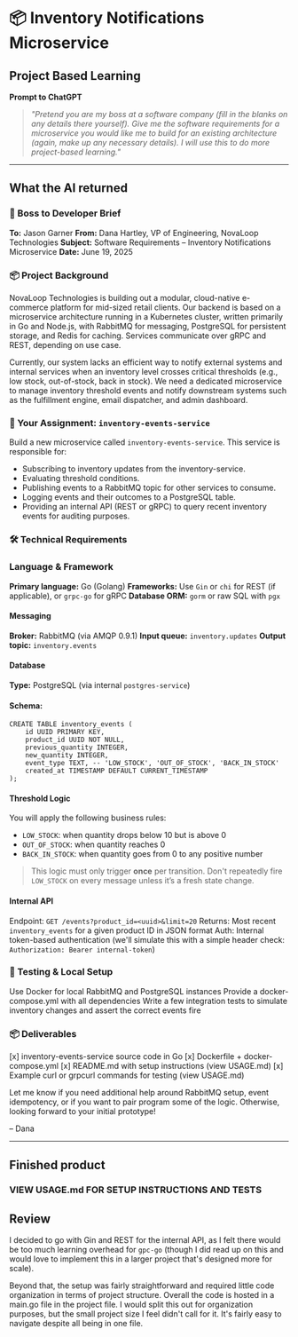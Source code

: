 # 📦 Inventory Notifications Microservice

## Project Based Learning

**Prompt to ChatGPT**
> _"Pretend you are my boss at a software company (fill in the blanks on any details there yourself). Give me the software requirements for a microservice you would like me to build for an existing architecture (again, make up any necessary details). I will use this to do more project-based learning."_

---

## What the AI returned
### 💼 Boss to Developer Brief

**To:** Jason Garner
**From:** Dana Hartley, VP of Engineering, NovaLoop Technologies
**Subject:** Software Requirements – Inventory Notifications Microservice
**Date:** June 19, 2025

### 📦 Project Background
NovaLoop Technologies is building out a modular, cloud-native e-commerce platform for mid-sized retail clients. Our backend is based on a microservice architecture running in a Kubernetes cluster, written primarily in Go and Node.js, with RabbitMQ for messaging, PostgreSQL for persistent storage, and Redis for caching. Services communicate over gRPC and REST, depending on use case.

Currently, our system lacks an efficient way to notify external systems and internal services when an inventory level crosses critical thresholds (e.g., low stock, out-of-stock, back in stock). We need a dedicated microservice to manage inventory threshold events and notify downstream systems such as the fulfillment engine, email dispatcher, and admin dashboard.

### 🧩 Your Assignment: `inventory-events-service`

Build a new microservice called `inventory-events-service`. This service is responsible for:
- Subscribing to inventory updates from the inventory-service.
- Evaluating threshold conditions.
- Publishing events to a RabbitMQ topic for other services to consume.
- Logging events and their outcomes to a PostgreSQL table.
- Providing an internal API (REST or gRPC) to query recent inventory events for auditing purposes.

### 🛠️ Technical Requirements

### Language & Framework
**Primary language:** Go (Golang)
**Frameworks:** Use `Gin` or `chi` for REST (if applicable), or `grpc-go` for gRPC
**Database ORM:** `gorm` or raw SQL with `pgx`

#### Messaging

**Broker:** RabbitMQ (via AMQP 0.9.1)
**Input queue:** `inventory.updates`
**Output topic:** `inventory.events`

#### Database

**Type:** PostgreSQL (via internal `postgres-service`)

#### Schema:

```
CREATE TABLE inventory_events (
    id UUID PRIMARY KEY,
    product_id UUID NOT NULL,
    previous_quantity INTEGER,
    new_quantity INTEGER,
    event_type TEXT, -- 'LOW_STOCK', 'OUT_OF_STOCK', 'BACK_IN_STOCK'
    created_at TIMESTAMP DEFAULT CURRENT_TIMESTAMP
);
```

#### Threshold Logic

You will apply the following business rules:
- `LOW_STOCK`: when quantity drops below 10 but is above 0
- `OUT_OF_STOCK`: when quantity reaches 0
- `BACK_IN_STOCK`: when quantity goes from 0 to any positive number

> This logic must only trigger **once** per transition. Don't repeatedly fire `LOW_STOCK` on every message unless it’s a fresh state change.

#### Internal API

Endpoint: `GET /events?product_id=<uuid>&limit=20`
Returns: Most recent `inventory_events` for a given product ID in JSON format
Auth: Internal token-based authentication (we'll simulate this with a simple header check: `Authorization: Bearer internal-token`)

### 🧪 Testing & Local Setup
Use Docker for local RabbitMQ and PostgreSQL instances
Provide a docker-compose.yml with all dependencies
Write a few integration tests to simulate inventory changes and assert the correct events fire

### 📦 Deliverables
[x] inventory-events-service source code in Go
[x] Dockerfile + docker-compose.yml
[x] README.md with setup instructions (view USAGE.md)
[x] Example curl or grpcurl commands for testing (view USAGE.md)

Let me know if you need additional help around RabbitMQ setup, event idempotency, or if you want to pair program some of the logic. Otherwise, looking forward to your initial prototype!

– Dana

---

## Finished product

### VIEW USAGE.md FOR SETUP INSTRUCTIONS AND TESTS

## Review

I decided to go with Gin and REST for the internal API, as I felt there would be too much learning overhead for `gpc-go` (though I did read up on this and would love to implement this in a larger project that's designed more for scale).

Beyond that, the setup was fairly straightforward and required little code organization in terms of project structure. Overall the code is hosted in a main.go file in the project file. I would split this out for organization purposes, but the small project size I feel didn't call for it. It's fairly easy to navigate despite all being in one file.
